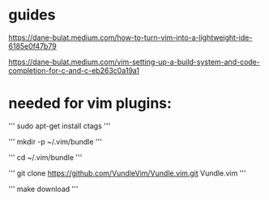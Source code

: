 # guides

https://dane-bulat.medium.com/how-to-turn-vim-into-a-lightweight-ide-6185e0f47b79

https://dane-bulat.medium.com/vim-setting-up-a-build-system-and-code-completion-for-c-and-c-eb263c0a19a1

# needed for vim plugins:

'''
sudo apt-get install ctags
'''

'''
mkdir -p ~/.vim/bundle
'''

'''
cd ~/.vim/bundle
'''

'''
git clone https://github.com/VundleVim/Vundle.vim.git Vundle.vim
'''

'''
make download
'''

